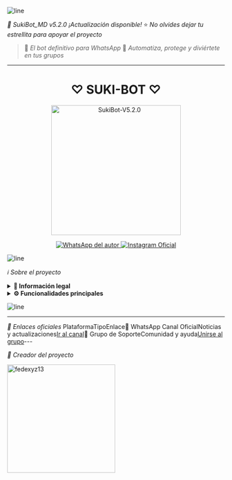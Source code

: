 ![line](https://raw.githubusercontent.com/ArlindNocaj/animated-lines/main/rainbow-line.gif)

*🚀 SukiBot_MD v5.2.0*
*¡Actualización disponible!*
⭐ _No olvides dejar tu estrellita para apoyar el proyecto_

> 👑 *El bot definitivo para WhatsApp*
> 🍂 _Automatiza, protege y diviértete en tus grupos_

---

<h1 align="center">♡ SUKI-BOT ♡</h1>
<p align="center">
  <img src="https://files.cloudkuimages.guru/images/AV8moLnK.jpg" width="300" alt="SukiBot-V5.2.0">
</p>

<p align="center">
  <a href="https://wa.me/5491156178758">
    <img src="https://img.shields.io/badge/fedexyz13-black?style=for-the-badge&logo=whatsapp" alt="WhatsApp del autor">
  </a>
  <a href="https://www.instagram.com/dev_fedexyz13?">
    <img src="https://img.shields.io/badge/@Dev-fedexyz13-purple?style=for-the-badge&logo=instagram" alt="Instagram Oficial">
  </a>
</p>

![line](https://raw.githubusercontent.com/ArlindNocaj/animated-lines/main/rainbow-line.gif)

*ℹ️ Sobre el proyecto*

<details>
<summary><b>📘 Información legal</b></summary>

Este bot es un desarrollo *independiente* y *no está afiliado* a `WhatsApp LLC`.
WhatsApp es una marca registrada, y este proyecto no tiene relación oficial con la compañía.
</details>

<details>
<summary><b>⚙️ Funcionalidades principales</b></summary>

> El bot está en constante evolución. Si detectas errores, ¡repórtalos al creador!

✅ Funciones disponibles:

- Interacción por voz y texto
- Configuración avanzada de grupos
- Protección: antidelete, antilink, antispam
- Mensajes de bienvenida personalizados
- Juegos integrados: tictactoe, matemáticas, RPG
- Chatbots: SimSimi y auto-responder
- Creación de stickers desde imagen/video/gif/URL
- SubBot (Jadibot)
- Buscador de Google
- Personalización del menú
- Descarga de música y videos desde YouTube
🔄 ¡Y más funciones en desarrollo!
</details>

![line](https://raw.githubusercontent.com/ArlindNocaj/animated-lines/main/rainbow-line.gif)

---

*🔗 Enlaces oficiales*
PlataformaTipoEnlace📱 WhatsApp Canal OficialNoticias y actualizaciones[Ir al canal](https://whatsapp.com/channel/0029Vai28FR7dmea9gytQm3w)👥 Grupo de SoporteComunidad y ayuda[Unirse al grupo](https://chat.whatsapp.com/GrcUknwrJbNIXIIrbsuXc0)---

*👤 Creador del proyecto*

<a href="https://github.com/Dev-fedexyz13">
  <img src="https://github.com/Dev-fedexyz13.png" width="250" height="250" alt="fedexyz13"/>
</a>
